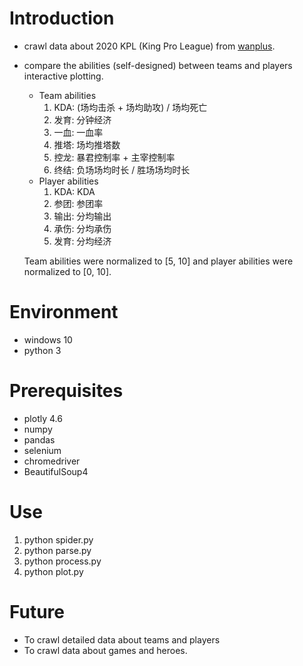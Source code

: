 # Introduction

* crawl data about 2020 KPL (King Pro League) from [wanplus](https://www.wanplus.com/).

* compare the abilities (self-designed) between teams and players interactive plotting.

  + Team abilities
    1. KDA: (场均击杀 + 场均助攻) / 场均死亡
    2. 发育: 分钟经济
    3. 一血: 一血率
    4. 推塔: 场均推塔数
    5. 控龙: 暴君控制率 + 主宰控制率
    6. 终结: 负场场均时长 / 胜场场均时长
  + Player abilities
    1. KDA: KDA
    2. 参团: 参团率
    3. 输出: 分均输出
    4. 承伤: 分均承伤
    5. 发育: 分均经济

  Team abilities were normalized to [5, 10] and player abilities were normalized to [0, 10].

# Environment

* windows 10
* python 3

# Prerequisites

* plotly 4.6
* numpy
* pandas
* selenium
* chromedriver
* BeautifulSoup4

# Use

1. python spider.py
2. python parse.py
3. python process.py
4. python plot.py

# Future

* To crawl detailed data about teams and players
* To crawl data about games and heroes.